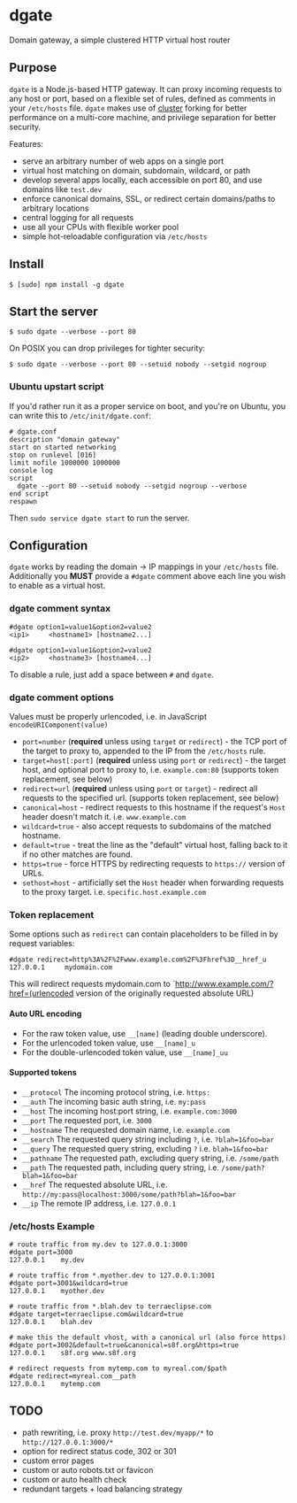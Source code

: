 # dgate

Domain gateway, a simple clustered HTTP virtual host router

## Purpose

`dgate` is a Node.js-based HTTP gateway. It can proxy incoming requests to any host or port,
based on a flexible set of rules, defined as comments in your `/etc/hosts` file. `dgate` makes use
of [cluster](http://nodejs.org/api/cluster.html) forking for better performance on a multi-core machine,
and privilege separation for better security.

Features:

- serve an arbitrary number of web apps on a single port
- virtual host matching on domain, subdomain, wildcard, or path
- develop several apps locally, each accessible on port 80, and use domains like `test.dev`
- enforce canonical domains, SSL, or redirect certain domains/paths to arbitrary locations
- central logging for all requests
- use all your CPUs with flexible worker pool
- simple hot-reloadable configuration via `/etc/hosts`

## Install

```
$ [sudo] npm install -g dgate
```

## Start the server

```
$ sudo dgate --verbose --port 80
```

On POSIX you can drop privileges for tighter security:

```
$ sudo dgate --verbose --port 80 --setuid nobody --setgid nogroup
```

### Ubuntu upstart script

If you'd rather run it as a proper service on boot, and you're on Ubuntu,
you can write this to `/etc/init/dgate.conf`:

```
# dgate.conf
description "domain gateway"
start on started networking
stop on runlevel [016]
limit nofile 1000000 1000000
console log
script
  dgate --port 80 --setuid nobody --setgid nogroup --verbose
end script
respawn
```

Then `sudo service dgate start` to run the server.

## Configuration

`dgate` works by reading the domain -> IP mappings in your `/etc/hosts` file. Additionally you **MUST** provide
a `#dgate` comment above each line you wish to enable as a virtual host.

### dgate comment syntax

```
#dgate option1=value1&option2=value2
<ip1>     <hostname1> [hostname2...]

#dgate option1=value1&option2=value2
<ip2>     <hostname3> [hostname4...]
```

To disable a rule, just add a space between `#` and `dgate`.

### dgate comment options

Values must be properly urlencoded, i.e. in JavaScript `encodeURIComponent(value)`

- `port=number` (**required** unless using `target` or `redirect`) - the TCP port of the target to proxy to, appended to the IP from the `/etc/hosts` rule.
- `target=host[:port]` (**required** unless using `port` or `redirect`) - the target host, and optional port to proxy to, i.e. `example.com:80` (supports token replacement, see below)
- `redirect=url` (**required** unless using `port` or `target`) - redirect all requests to the specified url. (supports token replacement, see below)
- `canonical=host` - redirect requests to this hostname if the request's `Host` header doesn't match it. i.e. `www.example.com`
- `wildcard=true` - also accept requests to subdomains of the matched hostname.
- `default=true` - treat the line as the "default" virtual host, falling back to it if no other matches are found.
- `https=true` - force HTTPS by redirecting requests to `https://` version of URLs.
- `sethost=host` - artificially set the `Host` header when forwarding requests to the proxy target. i.e. `specific.host.example.com`

### Token replacement

Some options such as `redirect` can contain placeholders to be filled in by request variables:

```
#dgate redirect=http%3A%2F%2Fwww.example.com%2F%3Fhref%3D__href_u
127.0.0.1     mydomain.com
```

This will redirect requests mydomain.com to `http://www.example.com/?href=(urlencoded version of the originally requested absolute URL)

#### Auto URL encoding

- For the raw token value, use `__[name]` (leading double underscore).
- For the urlencoded token value, use `__[name]_u`
- For the double-urlencoded token value, use `__[name]_uu`

#### Supported tokens

- `__protocol` The incoming protocol string, i.e. `https:`
- `__auth` The incoming basic auth string, i.e. `my:pass`
- `__host` The incoming host:port string, i.e. `example.com:3000`
- `__port` The requested port, i.e. `3000`
- `__hostname` The requested domain name, i.e. `example.com`
- `__search` The requested query string including `?`, i.e. `?blah=1&foo=bar`
- `__query` The requested query string, excluding `?` i.e. `blah=1&foo=bar`
- `__pathname` The requested path, excluding query string, i.e. `/some/path`
- `__path` The requested path, including query string, i.e. `/some/path?blah=1&foo=bar`
- `__href` The requested absolute URL, i.e. `http://my:pass@localhost:3000/some/path?blah=1&foo=bar`
- `__ip` The remote IP address, i.e. `127.0.0.1`

### /etc/hosts Example

```
# route traffic from my.dev to 127.0.0.1:3000
#dgate port=3000
127.0.0.1    my.dev

# route traffic from *.myother.dev to 127.0.0.1:3001
#dgate port=3001&wildcard=true
127.0.0.1    myother.dev

# route traffic from *.blah.dev to terraeclipse.com
#dgate target=terraeclipse.com&wildcard=true
127.0.0.1    blah.dev

# make this the default vhost, with a canonical url (also force https)
#dgate port=3002&default=true&canonical=s8f.org&https=true
127.0.0.1    s8f.org www.s8f.org

# redirect requests from mytemp.com to myreal.com/$path
#dgate redirect=myreal.com__path
127.0.0.1    mytemp.com
```

## TODO

- path rewriting, i.e. proxy `http://test.dev/myapp/*` to `http://127.0.0.1:3000/*`
- option for redirect status code, 302 or 301
- custom error pages
- custom or auto robots.txt or favicon
- custom or auto health check
- redundant targets + load balancing strategy
